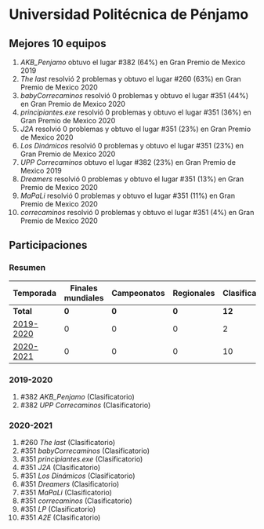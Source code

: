 # Universidad Politécnica de Pénjamo

## Mejores 10 equipos

1. _AKB_Penjamo_ obtuvo el lugar #382 (64%) en Gran Premio de Mexico 2019
1. _The last_ resolvió 2 problemas y obtuvo el lugar #260 (63%) en Gran Premio de Mexico 2020
1. _babyCorrecaminos_ resolvió 0 problemas y obtuvo el lugar #351 (44%) en Gran Premio de Mexico 2020
1. _principiantes.exe_ resolvió 0 problemas y obtuvo el lugar #351 (36%) en Gran Premio de Mexico 2020
1. _J2A_ resolvió 0 problemas y obtuvo el lugar #351 (23%) en Gran Premio de Mexico 2020
1. _Los Dinámicos_ resolvió 0 problemas y obtuvo el lugar #351 (23%) en Gran Premio de Mexico 2020
1. _UPP Correcaminos_ obtuvo el lugar #382 (23%) en Gran Premio de Mexico 2019
1. _Dreamers_ resolvió 0 problemas y obtuvo el lugar #351 (13%) en Gran Premio de Mexico 2020
1. _MaPaLi_ resolvió 0 problemas y obtuvo el lugar #351 (11%) en Gran Premio de Mexico 2020
1. _correcaminos_ resolvió 0 problemas y obtuvo el lugar #351 (4%) en Gran Premio de Mexico 2020

## Participaciones

### Resumen

| Temporada | Finales mundiales | Campeonatos | Regionales | Clasificatorios | Equipos |
| --- | --- | --- | --- | --- | --- |
| **Total** | **0** | **0** | **0** | **12** | **12** |
| [2019-2020](#2019-2020) | 0 | 0 | 0 | 2 | 2 |
| [2020-2021](#2020-2021) | 0 | 0 | 0 | 10 | 10 |

### 2019-2020

1. #382 _AKB_Penjamo_ (Clasificatorio)
1. #382 _UPP Correcaminos_ (Clasificatorio)

### 2020-2021

1. #260 _The last_ (Clasificatorio)
1. #351 _babyCorrecaminos_ (Clasificatorio)
1. #351 _principiantes.exe_ (Clasificatorio)
1. #351 _J2A_ (Clasificatorio)
1. #351 _Los Dinámicos_ (Clasificatorio)
1. #351 _Dreamers_ (Clasificatorio)
1. #351 _MaPaLi_ (Clasificatorio)
1. #351 _correcaminos_ (Clasificatorio)
1. #351 _LP_ (Clasificatorio)
1. #351 _A2E_ (Clasificatorio)



